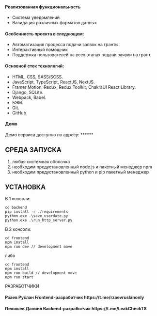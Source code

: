 <h4>Реализованная функциональность</h4>
<ul>
<li>Система уведомлений</li>
<li>Валидация различных форматов данных</li>
   
</ul> 
<h4>Особенность проекта в следующем:</h4>
<ul>
 <li>Автоматизация процесса подачи заявок на гранты.</li>
 <li>Интерактивный помощник</li>
 <li>Поддержка пользователей на всех этапах подачи заявки на грант.</li>  
 </ul>
<h4>Основной стек технологий:</h4>
<ul>
	<li>HTML, CSS, SASS/SCSS.</li>
	<li>JavaScript, TypeScript, ReactJS, NextJS.</li>
	<li>Framer Motion, Redux, Redux Toolkit, ChakraUI React Library.</li>
	<li>Django, SQLite.</li>
	<li>Webpack, Babel.</li>
	<li>БЭМ.</li>
	<li>Git.</li>
	<li>GitHub.</li>
  
 </ul>
<h4>Демо</h4>
<p>Демо сервиса доступно по адресу: ****** </p>

СРЕДА ЗАПУСКА
------------
1) любая системная оболочка
2) необходим предустановленный node.js и пакетный менеджер npm
3) необходим предустановленный python и pip пакетный менеджер


УСТАНОВКА
------------
В 1 консоли:
~~~
cd backend
pip install -r ./requirements
python.exe .\save_userdate.py
python.exe .\run_http_server.py
~~~
В 2 консоли:
~~~
cd frontend
npm install
npm run dev // development move
~~~
либо
~~~
cd frontend
npm install
npm run build // development move
npm run start
~~~

РАЗРАБОТЧИКИ

<h4>Рзаев Руслан Frontend-разработчик https://t.me/rzaevruslanonly </h4>
<h4>Пекишев Даниил Backend-разработчик https://t.me/LeakCheckTS </h4>
